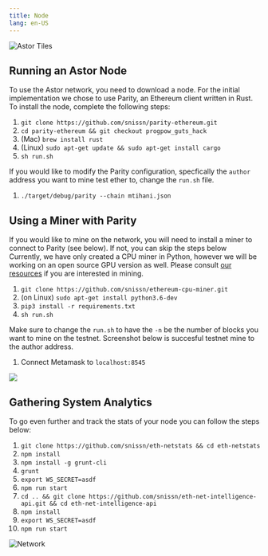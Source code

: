 ```yaml
---
title: Node
lang: en-US
---
```

![Astor Tiles](/tiles.png)

## Running an Astor Node
To use the Astor network, you need to download a node. For the initial implementation we chose to use Parity, an Ethereum client written in Rust. To install the node, complete the following steps:

1. `git clone https://github.com/snissn/parity-ethereum.git`
1. `cd parity-ethereum && git checkout progpow_guts_hack`
1. (Mac) `brew install rust` 
1. (Linux) `sudo apt-get update && sudo apt-get install cargo`
1. `sh run.sh`

If you would like to modify the Parity configuration, specfically the `author` address you want to mine test ether to, change the `run.sh` file.
1. `./target/debug/parity --chain mtihani.json`

## Using a Miner with Parity

If you would like to mine on the network, you will need to install a miner to connect to Parity (see below). If not, you can skip the steps below Currently, we have only created a CPU miner in Python, however we will be working on an open source GPU version as well. Please consult [our resources](/mine/) if you are interested in mining.

1. `git clone https://github.com/snissn/ethereum-cpu-miner.git`
1. (on Linux) `sudo apt-get install python3.6-dev`
1. `pip3 install -r requirements.txt`
1. `sh run.sh`

Make sure to change the `run.sh` to have the `-n` be the number of blocks you want to mine on the testnet. Screenshot below is succesful testnet mine to the author address.

1. Connect Metamask to `localhost:8545`

![](/success.png)
## Gathering System Analytics

To go even further and track the stats of your node you can follow the steps below:

1. `git clone https://github.com/snissn/eth-netstats && cd eth-netstats`
1. `npm install`
1. `npm install -g grunt-cli`
1. `grunt`
1. `export WS_SECRET=asdf`
1. `npm run start`
1. `cd .. && git clone https://github.com/snissn/eth-net-intelligence-api.git && cd eth-net-intelligence-api`
1. `npm install`
1. `export WS_SECRET=asdf`
1. `npm run start`


![Network](/network.gif)
